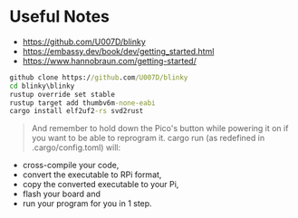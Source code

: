 # Useful Notes

* <https://github.com/U007D/blinky>
* <https://embassy.dev/book/dev/getting_started.html>
* <https://www.hannobraun.com/getting-started/>

```cmd
github clone https://github.com/U007D/blinky
cd blinky\blinky
rustup override set stable
rustup target add thumbv6m-none-eabi
cargo install elf2uf2-rs svd2rust

```

 > And remember to hold down the Pico's button while powering it on if you want to be able to reprogram it.  cargo run (as redefined in .cargo/config.toml) will:

* cross-compile your code,
* convert the executable to RPi format,
* copy the converted executable to your Pi,
* flash your board and
* run your program for you in 1 step.
